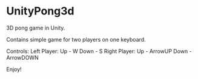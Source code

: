 # UnityPong3d
3D pong game in Unity.

Contains simple game for two players on one keyboard.

Controls:
Left Player:
Up - W
Down - S
Right Player:
Up - ArrowUP
Down - ArrowDOWN

Enjoy!
